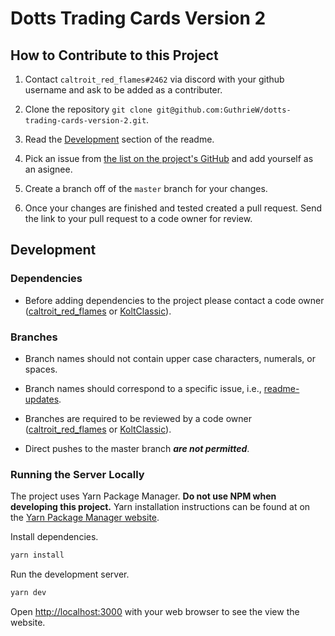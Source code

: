 # Dotts Trading Cards Version 2

## How to Contribute to this Project

1. Contact `caltroit_red_flames#2462` via discord with your github username and ask to be added as a contributer.

2. Clone the repository `git clone git@github.com:GuthrieW/dotts-trading-cards-version-2.git`.

3. Read the [Development](https://github.com/GuthrieW/dotts-trading-cards-version-2#development) section of the readme.

4. Pick an issue from [the list on the project's GitHub](https://github.com/GuthrieW/dotts-trading-cards-version-2/issues) and add yourself as an asignee.

5. Create a branch off of the `master` branch for your changes.

6. Once your changes are finished and tested created a pull request. Send the link to your pull request to a code owner for review.

## Development

### Dependencies

-   Before adding dependencies to the project please contact a code owner ([caltroit_red_flames](caltroit_red_flames#2462) or [KoltClassic](KoltClassic#8195)).

### Branches

-   Branch names should not contain upper case characters, numerals, or spaces.

-   Branch names should correspond to a specific issue, i.e., [readme-updates](https://github.com/GuthrieW/dotts-trading-cards-version-2/issues/2).

-   Branches are required to be reviewed by a code owner ([caltroit_red_flames](caltroit_red_flames#2462) or [KoltClassic](KoltClassic#8195)).

-   Direct pushes to the master branch **_are not permitted_**.

### Running the Server Locally

The project uses Yarn Package Manager. **Do not use NPM when developing this project.** Yarn installation instructions can be found at on the [Yarn Package Manager website](https://classic.yarnpkg.com/en/docs/install/).

Install dependencies.

```bash
yarn install
```

Run the development server.

```bash
yarn dev
```

Open [http://localhost:3000](http://localhost:3000) with your web browser to see the view the website.
